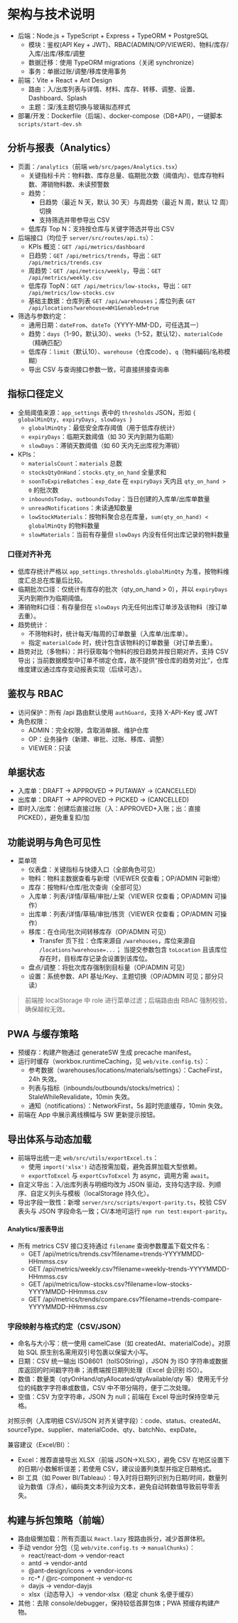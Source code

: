 # 架构与技术说明

- 后端：Node.js + TypeScript + Express + TypeORM + PostgreSQL
  - 模块：鉴权(API Key + JWT)、RBAC(ADMIN/OP/VIEWER)、物料/库存/入库/出库/移库/调整
  - 数据迁移：使用 TypeORM migrations（关闭 synchronize）
  - 事务：单据过账/调整/移库使用事务
- 前端：Vite + React + Ant Design
  - 路由：入/出库列表与详情、材料、库存、转移、调整、设置、Dashboard、Splash
  - 主题：深/浅主题切换与玻璃拟态样式
- 部署/开发：Dockerfile（后端）、docker-compose（DB+API），一键脚本 `scripts/start-dev.sh`

## 分析与报表（Analytics）
- 页面：`/analytics`（前端 `web/src/pages/Analytics.tsx`）
  - 关键指标卡片：物料数、库存总量、临期批次数（阈值内）、低库存物料数、滞销物料数、未读预警数
  - 趋势：
    - 日趋势（最近 N 天，默认 30 天）与周趋势（最近 N 周，默认 12 周）切换
    - 支持筛选并带参导出 CSV
  - 低库存 Top N：支持按仓库与关键字筛选并导出 CSV
- 后端接口（均位于 `server/src/routes/api.ts`）：
  - KPIs 概览：`GET /api/metrics/dashboard`
  - 日趋势：`GET /api/metrics/trends`，导出：`GET /api/metrics/trends.csv`
  - 周趋势：`GET /api/metrics/weekly`，导出：`GET /api/metrics/weekly.csv`
  - 低库存 TopN：`GET /api/metrics/low-stocks`，导出：`GET /api/metrics/low-stocks.csv`
  - 基础主数据：仓库列表 `GET /api/warehouses`；库位列表 `GET /api/locations?warehouse=WH1&enabled=true`
- 筛选与参数约定：
  - 通用日期：`dateFrom`、`dateTo`（YYYY-MM-DD，可任选其一）
  - 趋势：`days`（1-90，默认30）、`weeks`（1-52，默认12）、`materialCode`（精确匹配）
  - 低库存：`limit`（默认10）、`warehouse`（仓库code）、`q`（物料编码/名称模糊）
  - 导出 CSV 与查询接口参数一致，可直接拼接查询串

## 指标口径定义
- 全局阈值来源：`app_settings` 表中的 `thresholds` JSON，形如 `{ globalMinQty, expiryDays, slowDays }`
  - `globalMinQty`：最低安全库存阈值（用于低库存统计）
  - `expiryDays`：临期天数阈值（如 30 天内到期为临期）
  - `slowDays`：滞销天数阈值（如 60 天内无出库视为滞销）
- KPIs：
  - `materialsCount`：`materials` 总数
  - `stocksQtyOnHand`：`stocks.qty_on_hand` 全量求和
  - `soonToExpireBatches`：`exp_date` 在 `expiryDays` 天内且 `qty_on_hand > 0` 的批次数
  - `inboundsToday`、`outboundsToday`：当日创建的入库单/出库单数量
  - `unreadNotifications`：未读通知数量
  - `lowStockMaterials`：按物料聚合总在库量，`sum(qty_on_hand) < globalMinQty` 的物料数量
  - `slowMaterials`：当前有存量但 `slowDays` 内没有任何出库记录的物料数量

### 口径对齐补充
- 低库存统计严格以 `app_settings.thresholds.globalMinQty` 为准，按物料维度汇总总在库量后比较。
- 临期批次口径：仅统计有库存的批次（qty_on_hand > 0），并以 `expiryDays` 天内到期作为临期阈值。
- 滞销物料口径：有存量但在 `slowDays` 内无任何出库订单涉及该物料（按订单去重）。
- 趋势统计：
  - 不筛物料时，统计每天/每周的订单数量（入库单/出库单）。
  - 指定 `materialCode` 时，统计包含该物料的订单数量（对订单去重）。
- 趋势对比（多物料）：并行获取每个物料的按日趋势并按日期对齐，支持 CSV 导出；当前数据模型中订单不绑定仓库，故不提供“按仓库的趋势对比”，仓库维度建议通过库存变动报表实现（后续可选）。

## 鉴权与 RBAC
- 访问保护：所有 /api 路由默认使用 `authGuard`，支持 X-API-Key 或 JWT
- 角色权限：
  - ADMIN：完全权限，含取消单据、维护仓库
  - OP：业务操作（新建、审批、过账、移库、调整）
  - VIEWER：只读

## 单据状态
- 入库单：DRAFT -> APPROVED -> PUTAWAY -> (CANCELLED)
- 出库单：DRAFT -> APPROVED -> PICKED -> (CANCELLED)
- 即时入/出库：创建后直接过账（入：APPROVED+入账；出：直接 PICKED），避免重复扣/加

## 功能说明与角色可见性
- 菜单项
  - 仪表盘：关键指标与快捷入口（全部角色可见）
  - 物料：物料主数据查看与新增（VIEWER 仅查看；OP/ADMIN 可新增）
  - 库存：按物料/仓库/批次查询（全部可见）
  - 入库单：列表/详情/草稿/审批/上架（VIEWER 仅查看；OP/ADMIN 可操作）
  - 出库单：列表/详情/草稿/审批/拣货（VIEWER 仅查看；OP/ADMIN 可操作）
  - 移库：在仓间/批次间转移库存（OP/ADMIN 可见）
    - Transfer 页下拉：仓库来源自 `/warehouses`，库位来源自 `/locations?warehouse=...`；
      当提交参数包含 `toLocation` 且该库位存在时，目标库存记录会设置到该库位。
  - 盘点/调整：将批次库存强制到目标量（OP/ADMIN 可见）
  - 设置：系统参数、API 基址/Key、主题切换（OP/ADMIN 可见；部分只读）

> 前端按 localStorage 中 role 进行菜单过滤；后端路由由 RBAC 强制校验，确保越权无效。

## PWA 与缓存策略
- 预缓存：构建产物通过 generateSW 生成 precache manifest。
- 运行时缓存（workbox.runtimeCaching，见 `web/vite.config.ts`）：
  - 参考数据（warehouses/locations/materials/settings）：CacheFirst，24h 失效。
  - 列表与指标（inbounds/outbounds/stocks/metrics）：StaleWhileRevalidate，10min 失效。
  - 通知（notifications）：NetworkFirst，5s 超时兜底缓存，10min 失效。
- 前端在 App 中展示离线横幅与 SW 更新提示按钮。

## 导出体系与动态加载
- 前端导出统一走 `web/src/utils/exportExcel.ts`：
  - 使用 `import('xlsx')` 动态按需加载，避免首屏加载大型依赖。
  - `exportToExcel` 与 `exportCsvToExcel` 为 async，调用方需 `await`。
- 自定义导出：入/出库列表与明细均改为 JSON 驱动，支持勾选字段、列顺序、自定义列头与模板（localStorage 持久化）。
- 导出字段一致性：新增 `server/src/scripts/export-parity.ts`，校验 CSV 表头与 JSON 字段命名一致；CI/本地可运行 `npm run test:export-parity`。

#### Analytics/报表导出
- 所有 metrics CSV 接口支持通过 `filename` 查询参数覆盖下载文件名：
  - GET /api/metrics/trends.csv?filename=trends-YYYYMMDD-HHmmss.csv
  - GET /api/metrics/weekly.csv?filename=weekly-trends-YYYYMMDD-HHmmss.csv
  - GET /api/metrics/low-stocks.csv?filename=low-stocks-YYYYMMDD-HHmmss.csv
  - GET /api/metrics/trends/compare.csv?filename=trends-compare-YYYYMMDD-HHmmss.csv

### 字段映射与格式约定（CSV/JSON）
- 命名与大小写：统一使用 camelCase（如 createdAt、materialCode）。对原始 SQL 原生别名需用双引号包裹以保留大小写。
- 日期：CSV 统一输出 ISO8601（toISOString），JSON 为 ISO 字符串或数据库返回的时间戳字符串；消费端按日期列处理（Excel 会识别 ISO）。
- 数值：数量类（qtyOnHand/qtyAllocated/qtyAvailable/qty 等）使用无千分位的纯数字字符串或数值，CSV 中不带分隔符，便于二次处理。
- 空值：CSV 为空字符串，JSON 为 null；前端在 Excel 导出时保持空单元格。

对照示例（入库明细 CSV/JSON 对齐关键字段）：code、status、createdAt、sourceType、supplier、materialCode、qty、batchNo、expDate。

兼容建议（Excel/BI）：
- Excel：推荐直接导出 XLSX（前端 JSON→XLSX），避免 CSV 在地区设置下的日期/小数解析误差；若使用 CSV，建议设置列类型并指定日期格式。
- BI 工具（如 Power BI/Tableau）：导入时将日期列识别为日期/时间，数量列设为数值（浮点），编码类文本列设为文本，避免自动转数值导致前导零丢失。

## 构建与拆包策略（前端）
- 路由级懒加载：所有页面以 `React.lazy` 按路由拆分，减少首屏体积。
- 手动 vendor 分包（见 `web/vite.config.ts` → `manualChunks`）：
  - react/react-dom → vendor-react
  - antd → vendor-antd
  - @ant-design/icons → vendor-icons
  - rc-* / @rc-component → vendor-rc
  - dayjs → vendor-dayjs
  - xlsx（动态导入）→ vendor-xlsx（稳定 chunk 名便于缓存）
- 其他：去除 console/debugger，保持较低首屏包体；PWA 预缓存构建产物。